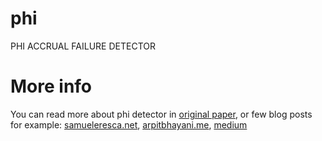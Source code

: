 # phi
PHI ACCRUAL FAILURE DETECTOR

# More info
You can read more about phi detector in [original paper](https://www.semanticscholar.org/paper/Fuzzy-Failure-Monitoring-in-Wide-Area-Networks-Kooh/45743f8e2dd531ec8de890c176773945c21ca931?p2df), or few blog posts for example:
[samueleresca.net](https://samueleresca.net/detecting-node-failures-and-the-phi-accrual-failure-detector/), 
[arpitbhayani.me](https://arpitbhayani.me/blogs/phi-accrual),
[medium](https://medium.com/@arpitbhayani/phi-%CF%86-accrual-failure-detection-79c21ce53a7a)
